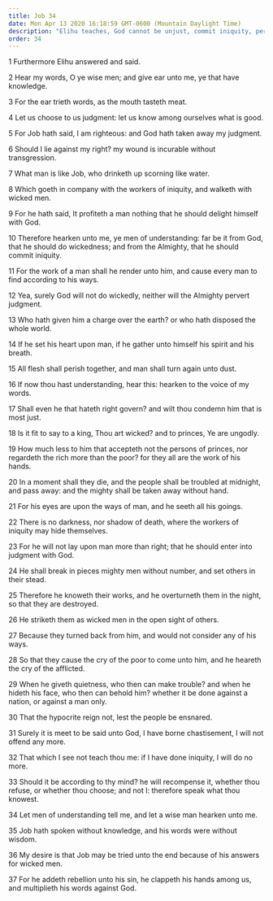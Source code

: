 ```yaml
---
title: Job 34
date: Mon Apr 13 2020 16:18:59 GMT-0600 (Mountain Daylight Time)
description: "Elihu teaches, God cannot be unjust, commit iniquity, pervert judgment, or respect persons—Man should bear chastisement and do iniquity no more."
order: 34
---
```


1 Furthermore Elihu answered and said.

2 Hear my words, O ye wise men; and give ear unto me, ye that have knowledge.

3 For the ear trieth words, as the mouth tasteth meat.

4 Let us choose to us judgment: let us know among ourselves what is good.

5 For Job hath said, I am righteous: and God hath taken away my judgment.

6 Should I lie against my right? my wound is incurable without transgression.

7 What man is like Job, who drinketh up scorning like water.

8 Which goeth in company with the workers of iniquity, and walketh with wicked men.

9 For he hath said, It profiteth a man nothing that he should delight himself with God.

10 Therefore hearken unto me, ye men of understanding: far be it from God, that he should do wickedness; and from the Almighty, that he should commit iniquity.

11 For the work of a man shall he render unto him, and cause every man to find according to his ways.

12 Yea, surely God will not do wickedly, neither will the Almighty pervert judgment.

13 Who hath given him a charge over the earth? or who hath disposed the whole world.

14 If he set his heart upon man, if he gather unto himself his spirit and his breath.

15 All flesh shall perish together, and man shall turn again unto dust.

16 If now thou hast understanding, hear this: hearken to the voice of my words.

17 Shall even he that hateth right govern? and wilt thou condemn him that is most just.

18 Is it fit to say to a king, Thou art wicked? and to princes, Ye are ungodly.

19 How much less to him that accepteth not the persons of princes, nor regardeth the rich more than the poor? for they all are the work of his hands.

20 In a moment shall they die, and the people shall be troubled at midnight, and pass away: and the mighty shall be taken away without hand.

21 For his eyes are upon the ways of man, and he seeth all his goings.

22 There is no darkness, nor shadow of death, where the workers of iniquity may hide themselves.

23 For he will not lay upon man more than right; that he should enter into judgment with God.

24 He shall break in pieces mighty men without number, and set others in their stead.

25 Therefore he knoweth their works, and he overturneth them in the night, so that they are destroyed.

26 He striketh them as wicked men in the open sight of others.

27 Because they turned back from him, and would not consider any of his ways.

28 So that they cause the cry of the poor to come unto him, and he heareth the cry of the afflicted.

29 When he giveth quietness, who then can make trouble? and when he hideth his face, who then can behold him? whether it be done against a nation, or against a man only.

30 That the hypocrite reign not, lest the people be ensnared.

31 Surely it is meet to be said unto God, I have borne chastisement, I will not offend any more.

32 That which I see not teach thou me: if I have done iniquity, I will do no more.

33 Should it be according to thy mind? he will recompense it, whether thou refuse, or whether thou choose; and not I: therefore speak what thou knowest.

34 Let men of understanding tell me, and let a wise man hearken unto me.

35 Job hath spoken without knowledge, and his words were without wisdom.

36 My desire is that Job may be tried unto the end because of his answers for wicked men.

37 For he addeth rebellion unto his sin, he clappeth his hands among us, and multiplieth his words against God.
